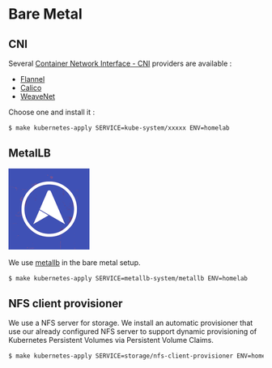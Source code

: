 # Bare Metal

## CNI

Several [Container Network Interface - CNI](https://github.com/containernetworking) providers are available :

* [Flannel](https://github.com/coreos/flannel)
* [Calico](https://www.projectcalico.org/)
* [WeaveNet](https://www.weave.works/oss/net/)

Choose one and install it :

```bash
$ make kubernetes-apply SERVICE=kube-system/xxxxx ENV=homelab
```

## MetalLB

![metallb](metallb.png)

We use [metallb](https://metallb.universe.tf/) in the bare metal setup.

```bash
$ make kubernetes-apply SERVICE=metallb-system/metallb ENV=homelab
```

## NFS client provisioner

We use a NFS server for storage. We install an automatic provisioner that use our already configured NFS server to support dynamic provisioning of Kubernetes Persistent Volumes via Persistent Volume Claims.

```bash
$ make kubernetes-apply SERVICE=storage/nfs-client-provisioner ENV=homelab
```